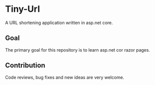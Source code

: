 # Tiny-Url
A URL shortening application written in asp.net core.

## Goal
The primary goal for this repository is to learn asp.net cor razor pages.

## Contribution
Code reviews, bug fixes and new ideas are very welcome.
